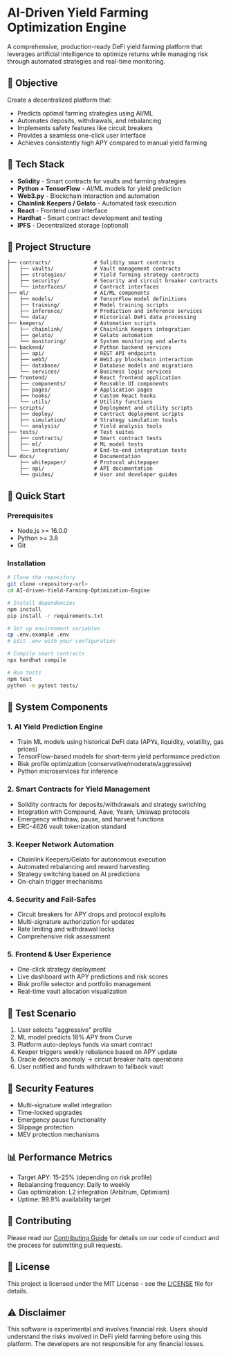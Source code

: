# AI-Driven Yield Farming Optimization Engine

A comprehensive, production-ready DeFi yield farming platform that leverages artificial intelligence to optimize returns while managing risk through automated strategies and real-time monitoring.

## 🎯 Objective

Create a decentralized platform that:
- Predicts optimal farming strategies using AI/ML
- Automates deposits, withdrawals, and rebalancing
- Implements safety features like circuit breakers
- Provides a seamless one-click user interface
- Achieves consistently high APY compared to manual yield farming

## 🧰 Tech Stack

- **Solidity** - Smart contracts for vaults and farming strategies
- **Python + TensorFlow** - AI/ML models for yield prediction
- **Web3.py** - Blockchain interaction and automation
- **Chainlink Keepers / Gelato** - Automated task execution
- **React** - Frontend user interface
- **Hardhat** - Smart contract development and testing
- **IPFS** - Decentralized storage (optional)

## 📁 Project Structure

```
├── contracts/              # Solidity smart contracts
│   ├── vaults/             # Vault management contracts
│   ├── strategies/         # Yield farming strategy contracts
│   ├── security/           # Security and circuit breaker contracts
│   └── interfaces/         # Contract interfaces
├── ml/                     # AI/ML components
│   ├── models/             # TensorFlow model definitions
│   ├── training/           # Model training scripts
│   ├── inference/          # Prediction and inference services
│   └── data/               # Historical DeFi data processing
├── keepers/                # Automation scripts
│   ├── chainlink/          # Chainlink Keepers integration
│   ├── gelato/             # Gelato automation
│   └── monitoring/         # System monitoring and alerts
├── backend/                # Python backend services
│   ├── api/                # REST API endpoints
│   ├── web3/               # Web3.py blockchain interaction
│   ├── database/           # Database models and migrations
│   └── services/           # Business logic services
├── frontend/               # React frontend application
│   ├── components/         # Reusable UI components
│   ├── pages/              # Application pages
│   ├── hooks/              # Custom React hooks
│   └── utils/              # Utility functions
├── scripts/                # Deployment and utility scripts
│   ├── deploy/             # Contract deployment scripts
│   ├── simulation/         # Strategy simulation tools
│   └── analysis/           # Yield analysis tools
├── tests/                  # Test suites
│   ├── contracts/          # Smart contract tests
│   ├── ml/                 # ML model tests
│   └── integration/        # End-to-end integration tests
└── docs/                   # Documentation
    ├── whitepaper/         # Protocol whitepaper
    ├── api/                # API documentation
    └── guides/             # User and developer guides
```

## 🚀 Quick Start

### Prerequisites
- Node.js >= 16.0.0
- Python >= 3.8
- Git

### Installation
```bash
# Clone the repository
git clone <repository-url>
cd AI-driven-Yield-Farming-Optimization-Engine

# Install dependencies
npm install
pip install -r requirements.txt

# Set up environment variables
cp .env.example .env
# Edit .env with your configuration

# Compile smart contracts
npx hardhat compile

# Run tests
npm test
python -m pytest tests/
```

## 🧠 System Components

### 1. AI Yield Prediction Engine
- Train ML models using historical DeFi data (APYs, liquidity, volatility, gas prices)
- TensorFlow-based models for short-term yield performance prediction
- Risk profile optimization (conservative/moderate/aggressive)
- Python microservices for inference

### 2. Smart Contracts for Yield Management
- Solidity contracts for deposits/withdrawals and strategy switching
- Integration with Compound, Aave, Yearn, Uniswap protocols
- Emergency withdraw, pause, and harvest functions
- ERC-4626 vault tokenization standard

### 3. Keeper Network Automation
- Chainlink Keepers/Gelato for autonomous execution
- Automated rebalancing and reward harvesting
- Strategy switching based on AI predictions
- On-chain trigger mechanisms

### 4. Security and Fail-Safes
- Circuit breakers for APY drops and protocol exploits
- Multi-signature authorization for updates
- Rate limiting and withdrawal locks
- Comprehensive risk assessment

### 5. Frontend & User Experience
- One-click strategy deployment
- Live dashboard with APY predictions and risk scores
- Risk profile selector and portfolio management
- Real-time vault allocation visualization

## 🧪 Test Scenario

1. User selects "aggressive" profile
2. ML model predicts 18% APY from Curve
3. Platform auto-deploys funds via smart contract
4. Keeper triggers weekly rebalance based on APY update
5. Oracle detects anomaly → circuit breaker halts operations
6. User notified and funds withdrawn to fallback vault

## 🔐 Security Features

- Multi-signature wallet integration
- Time-locked upgrades
- Emergency pause functionality
- Slippage protection
- MEV protection mechanisms

## 📊 Performance Metrics

- Target APY: 15-25% (depending on risk profile)
- Rebalancing frequency: Daily to weekly
- Gas optimization: L2 integration (Arbitrum, Optimism)
- Uptime: 99.9% availability target

## 🤝 Contributing

Please read our [Contributing Guide](docs/CONTRIBUTING.md) for details on our code of conduct and the process for submitting pull requests.

## 📄 License

This project is licensed under the MIT License - see the [LICENSE](LICENSE) file for details.

## ⚠️ Disclaimer

This software is experimental and involves financial risk. Users should understand the risks involved in DeFi yield farming before using this platform. The developers are not responsible for any financial losses.
